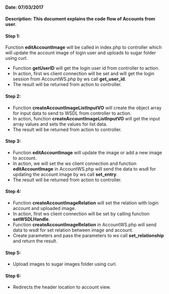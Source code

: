 #### Date: 07/03/2017

#### Description: This document explains the code flow of Accounts from user.

#### Step 1:

Function **editAccountImage** will be called in index.php to controller which will update the account image of login user and uploads to sugar folder using curl.

- Function **getUserID** will get the login user id from controller to action. 
- In action, first ws client connection will be set and will get the login session from AccountWS.php by ws call **get_user_id**.
- The result will be returned from action to controller.

#### Step 2:

- Function **createAccountImageListInputVO** will create the object array for input data to send to WSDL from controller to action.
- In action, function **createAccountImageListInputVO** will get the input array values and sets the values for list data.
- The result will be returned from action to controller.

#### Step 3:

- Function **editAccountImage** will update the image or add a new image to account. 
- In action, we will set the ws client connection and function **editAccountImage** in AccountWS.php will send the data to wsdl for updating the account image by ws call **set_entry**.
- The result will be returned from action to controller. 

#### Step 4:

- Function **createAccountImageRelation** will set the relation with login account and uploaded image.
- In action, first ws client connection will be set by calling function **setWSDLHandle**.
- Function **createAccountImageRelation** in AccountWS.php will send data to wsdl for set relation between image and account.
- Create parameters and pass the parameters to ws call **set_relationship** and return the result.

#### Step 5:

- Upload images to sugar images folder using curl.

#### Step 6:

- Redirects the header location to account view. 
